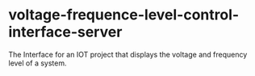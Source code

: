 # voltage-frequence-level-control-interface-server
The Interface for an IOT project that displays the voltage and frequency level of a system.
